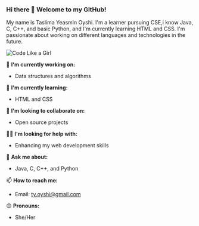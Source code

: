 ### Hi there 👋 Welcome to my GitHub!

My name is Taslima Yeasmin Oyshi. I'm a learner pursuing CSE,i know Java, C, C++, and basic Python, and I'm currently learning HTML and CSS. I'm passionate about working on different languages and technologies in the future.

![Code Like a Girl]((https://github.com/Taslima-Yeasmin-Oyshi/Taslima-Yeasmin-Oyshi/Screenshot%202024-06-24%20161605.png))

🔭 **I'm currently working on:**
- Data structures and algorithms

🌱 **I'm currently learning:**
- HTML and CSS

🤝 **I'm looking to collaborate on:**
- Open source projects

👨‍💻 **I'm looking for help with:**
- Enhancing my web development skills

💬 **Ask me about:**
- Java, C, C++, and Python

📫 **How to reach me:**
- Email: ty.oyshi@gmail.com

😊 **Pronouns:**
- She/Her
